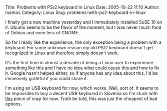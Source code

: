Title: Problems with PS/2 keyboard in Linux
Date: 2005-10-22 11:10
Author: markos
Category: Linux
Slug: problems-with-ps2-keyboard-in-linux

I finally got a new machine yesterday and I immediately installed SuSE
10 on it. Ubuntu seems to be the flavor of the moment, but I was never
much fond of Debian and even less of GNOME.

So far I really like the experience, the only exception being a problem
with a keyboard. For some unknown reason my old PS/2 keyboard doesn't
get recognized in Linux and therefore simply doesn't work.

It's the first time in almost a decade of being a Linux user to
experience something like this and I have no idea what could cause this
and how to fix it. Google hasn't helped either, so if anyone has any
idea about this, I'd be immensely grateful if you could share it.

I'm using an USB keyboard for now, which works. Well, sort of. It seems
to be impossible to buy a decent USB keyboard in Slovenia so I'm stuck
with
[this](http://www.trust.com/products/product.aspx?artnr=14211 "Link to keyboard's page")
piece of crap for now. Truth be told, this was just the cheapest of bad
options.

